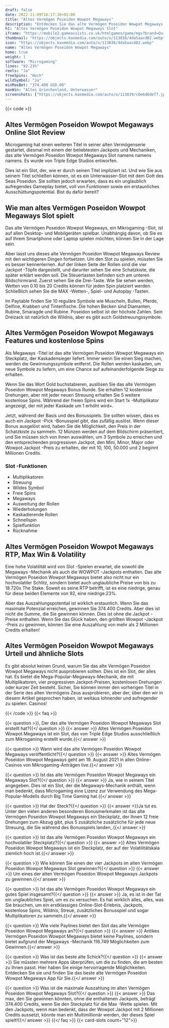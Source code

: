 ```yaml
---
draft: false
date: 2022-11-09T16:17:38+03:00
title: "Altes Vermögen Poseidon Wowpot Megaways"
description: "Entdecken Sie das alte Vermögen Poseidon Wowpot Megaways Slot durch Microgaming -Auszahlungen, RTP, Volatilität, Funktionen und erhalten Boni von den Top -Online -Casinos!"
h1: "Altes Vermögen Poseidon Wowpot Megaways Slot"
iframe: "https://mobile2.gameassists.co.uk/htmlgames/game/mgs?brand=QuickFireDemo&lobbyName=QuickFireDemo&languageCode=en&productId=1867&casinoId=1867&loginType=VanguardSessionToken&bankingUrl=&gameId=ancientFortunesPoseidonWOWPOTDesktop&gameName=ancientFortunesPoseidonWOWPOTDesktop&clientId=50300&moduleId=21717&clientTypeId=70&xmanEndPoints=https%3A%2F%2Fxplay201.gameassists.co.uk%2FXMan%2Fx.x&displayName=Ancient%20Fortunes%3A%20Poseidon%E2%84%A2%20WOWPOT%21%E2%84%A2%20Megaways%E2%84%A2&gameTitle=Ancient%20Fortunes%3A%20Poseidon%E2%84%A2%20WOWPOT%21%E2%84%A2%20Megaways%E2%84%A2&returnUrl=https%3A%2F%2Fslotcatalog.com%2Fen%2Fslots%2FAncient-Fortunes-Poseidon-Megaways&lobbyUrl=https%3A%2F%2Fslotcatalog.com%2Fen%2Fslots%2FAncient-Fortunes-Poseidon-Megaways&helpUrl=&isPracticePlay=true&username=demo&password=demo&isRGI=true&GameVersion=ancientFortunesPoseidonWOWPOTDesktop_Zen_2_41_0_121&host=Desktop&variant=&activityStatementURL=&sext1=&sext2=&allowmixedMode=&bypassFlashPrompt=&preferexternal=&loginname=&showva=&playmode=demo&custom1=&usertype=0&theme=quickfiressl&InterfaceURL=&hideva=&ab=&grsbid=&siteID=MAL&regMarket="
thumbnail: "https://objects.kaxmedia.com/auto/o/113836/4da5aacd82.webp"
icon: "https://objects.kaxmedia.com/auto/o/113836/4da5aacd82.webp"
name: "Altes Vermögen Poseidon Wowpot Megaways"
home: true
weight: 1
software: "Microgaming"
lines: "92.23%"
reels: "Ja"
freeSpins: "Hoch"
wildSymbol: "Ja"
minMaxBet: "374.400 USD.00"
maxWin: "Altes Griechenland, Unterwasser"
screenshots: ["https://objects.kaxmedia.com/auto/o/113839/c0e6d6def7.jpeg"]
---
```


{{< code >}}<h2>Altes Vermögen Poseidon Wowpot Megaways Online Slot Review</h2><p>Microgaming hat einen weiteren Titel in seiner alten Vermögenserie gestartet, diesmal mit einem der beliebtesten Jackpots und Mechaniken, das alte Vermögen Poseidon Wowpot Megaways Slot namens namens namens. Es wurde von Triple Edge Studios entworfen.</p><p>Dies ist ein Slot, der, wie er durch seinen Titel impliziert ist. Und wie Sie aus seinem Titel schließen können, ist es ein Unterwasser-Slot mit dem Gott des Seas Poseidon. Sie sollten jedoch erwarten, dass es ein unglaublich aufregendes Gameplay bietet, voll von Funktionen sowie ein erstaunliches Ausschüttungspotential. Bist du dafür bereit?</p><h2>Wie man altes Vermögen Poseidon Wowpot Megaways Slot spielt</h2><p>Das alte Vermögen Poseidon Wowpot Megaways, ein Mikrogaming -Slot, ist auf allen Desktop- und Mobilgeräten spielbar. Unabhängig davon, ob Sie es auf Ihrem Smartphone oder Laptop spielen möchten, können Sie in der Lage sein.</p><p>Aber lasst uns dieses alte Vermögen Poseidon Wowpot Megaways Review mit den wichtigeren Dingen fortsetzen. Um den Slot zu spielen, müssten Sie es besser kennenlernen. Auf der linken Seite der Rollen sind die vier Jackpot -Töpfe dargestellt, und darunter sehen Sie eine Schatzkiste, die später erklärt werden soll. Die Steuertasten befinden sich am unteren Bildschirmrand. Zuerst sehen Sie die Drei-Taste. Wie Sie sehen werden, Wetten von 0.10 bis 20 Credits können für jeden Spin platziert werden. Schließlich sehen Sie die MAX -Wetten-, Spiel- und Autoplay -Tasten.</p><p>Im Paytable finden Sie 10 reguläre Symbole wie Muscheln, Bullen, Pferde, Delfine, Krabben und Tintenfische. Die hohen Becken sind Diamanten, Rubine, Smaragde und Rubine. Poseidon selbst ist der höchste Zahlen. Sein Dreizack ist natürlich die Wildnis, aber es gibt auch Goldstreuungssymbole.</p><h2>Altes Vermögen Poseidon Wowpot Megaways Features und kostenlose Spins</h2><p>Als Megaways -Titel ist das alte Vermögen Poseidon Wowpot Megaways ein Steckplatz, der Kaskadensieger liefert. Immer wenn Sie einen Sieg machen, werden die Gewinnungssymbole entfernt. Die Rollen werden kaskaden, um neue Symbole zu liefern, um eine Chance auf aufeinanderfolgende Siege zu erhalten.</p><p>Wenn Sie das Wort Gold buchstabieren, auslösen Sie das alte Vermögen Poseidon Wowpot Megaways Bonus Runde. Sie erhalten 12 kostenlose Drehungen, aber mit jeder neuen Streuung erhalten Sie 5 weitere kostenlose Spins. Während der freien Spins wird ein Start 1x -Multiplikator angezeigt, der mit jeder Kaskade um 1 erhöht wird+.</p><p>Jetzt, während der Basis und des Bonusspiels. Sie sollten wissen, dass es auch ein Jackpot -Pick -Bonusspiel gibt, das zufällig auslöst. Wenn dieser Bonus ausgelöst wird, haben Sie die Möglichkeit, den Preis in der Schatzkiste zu sammeln. 12 Münzen werden auf dem Bildschirm präsentiert, und Sie müssen sich von ihnen auswählen, um 3 Symbole zu erreichen und den entsprechenden progressiven Jackpot, den Mini, Minor, Major oder Wowpot Jackpot -Preis zu erhalten, der mit 10, 100, 50.000 und 2 beginnt Millionen Credits.</p><h3>
Slot -Funktionen</h3><ul>
<li></span>
Multiplikatoren</li>
<li></span>
Streuung</li>
<li></span>
Wildes Symbol</li>
<li></span>
Freie Spins</li>
<li></span>
Megaways</li>
<li></span>
Ausweitung der Rollen</li>
<li></span>
Wiederholungen</li>
<li></span>
Kaskadierende Rollen</li>
<li></span>
Schnellspin</li>
<li></span>
Spielfunktion</li>
<li></span>
Rücknahme</li></ul><h2>Altes Vermögen Poseidon Wowpot Megaways RTP, Max Win & Volatility</h2><p>Eine hohe Volatilität wird von Slot -Spielen erwartet, die sowohl die Megaways -Mechanik als auch die WOWPOT -Jackpots enthalten. Das alte Vermögen Poseidon Wowpot Megaways bietet also nicht nur ein hochvolatiler Schlitz, sondern bietet auch unglaubliche Preise von bis zu 18.720x The Stake. Soweit es seine RTP betrifft, ist es eine niedrige, genau für diese beiden Elemente von 92, eine niedrige.23%.</p><p>Aber das Auszahlungspotential ist wirklich erstaunlich. Wenn Sie das maximale Potenzial erreichen, gewinnen Sie 374.400 Credits. Aber dies ist nicht die Summe, die Sie gewinnen können. Dies ist ohne die Jackpot -Preise enthalten. Wenn Sie das Glück haben, den größten Wowpot -Jackpot -Preis zu gewinnen, können Sie eine Auszahlung von mehr als 2 Millionen Credits erhalten!</p><h2>Altes Vermögen Poseidon Wowpot Megaways Urteil und ähnliche Slots</h2><p>Es gibt absolut keinen Grund, warum Sie das alte Vermögen Poseidon Wowpot Megaways nicht ausprobieren sollten. Dies ist ein Slot, der alles hat. Es bietet die Mega-Popular-Megaways-Mechanik, die mit Multiplikatoren, vier progressiven Jackpot-Preisen, kostenlosen Drehungen oder kurzer Zeit besteht. Sicher, Sie können immer den vorherigen Titel in der Serie des alten Vermögens Zeus ausprobieren, aber der, über den wir in diesem Artikel gesprochen haben, ist weitaus lohnender und aufregender zu spielen. Casinos!</p>
{{< /code >}}
{{< faq >}}

{{< question >}}, Der das alte Vermögen Poseidon Wowpot Megaways Slot erstellt hat?{{</ question >}}
{{< answer >}} Altes Vermögen Poseidon Wowpot Megaways ist ein Slot, das von Triple Edge Studios ausschließlich zum Mikrogaming erstellt wurde.{{</ answer >}}

{{< question >}} Wann wird das alte Vermögen Poseidon Wowpot Megaways veröffentlicht?{{</ question >}}
{{< answer >}} Altes Vermögen Poseidon Wowpot Megaways geht am 19. August 2021 in allen Online-Casinos von Mikrogaming-Anträgen live.{{</ answer >}}

{{< question >}} Ist das alte Vermögen Poseidon Wowpot Megaways ein Megaways Slot?{{</ question >}}
{{< answer >}} Ja, wie in seinem Titel angegeben. Dies ist ein Slot, der die Megaways-Mechanik enthält, wenn man bedenkt, dass Microgaming eine Lizenz zur Verwendung des Mega-Popular-Modells durch Big Time Gaming hat.{{</ answer >}}

{{< question >}} Hat der Steck?{{</ question >}}
{{< answer >}}Ja tut es. Unter den vielen anderen besonderen Bonusmerkmalen ist das alte Vermögen Poseidon Wowpot Megaways ein Steckplatz, der Ihnen 12 freie Drehungen zum Abzug gibt, plus 5 zusätzliche zusätzliche für jede neue Streuung, die Sie während des Bonusspiels landen,.{{</ answer >}}

{{< question >}} Ist das alte Vermögen Poseidon Wowpot Megaways ein hochvolatiler Steckplatz?{{</ question >}}
{{< answer >}} Altes Vermögen Poseidon Wowpot Megaways ist ein Steckplatz, der auf der Volatilitätskala ziemlich hoch ist.{{</ answer >}}

{{< question >}} Wie können Sie einen der vier Jackpots im alten Vermögen Poseidon Wowpot Megaways Slot gewinnen?{{</ question >}}
{{< answer >}} Um eines der alten Vermögen Poseidon Wowpot Megaways Jackpots zu gewinnen.{{</ answer >}}

{{< question >}} Ist das alte Vermögen Poseidon Wowpot Megaways ein gutes Spiel insgesamt?{{</ question >}}
{{< answer >}} Ja, es ist in der Tat ein unglaubliches Spiel, um es zu versuchen. Es hat wirklich alles, alles, was Sie brauchen, um ein erstklassiges Online-Slot-Erlebnis, Jackpots, kostenlose Spins, Wildnis, Streue, zusätzliches Bonusspiel und sogar Multiplikatoren zu sammeln.{{</ answer >}}

{{< question >}} Wie viele Paylines bietet den Slot das alte Vermögen Poseidon Wowpot Megaways an?{{</ question >}}
{{< answer >}} Antikes Vermögen Poseidon Wowpot Megaways bietet keine Paylines, sondern bietet aufgrund der Megaways -Mechanik 116.749 Möglichkeiten zum Gewinnen.{{</ answer >}}

{{< question >}} Was ist das beste alte Schick?{{</ question >}}
{{< answer >}} Sie müssten mehrere Apps überprüfen, um die zu finden, die am besten zu Ihnen passt. Hier haben Sie einige hervorragende Möglichkeiten. Entdecken Sie sie und finden Sie das beste alte Vermögen Poseidon Wowpot Megaways App für Sie.{{</ answer >}}

{{< question >}} Was ist die maximale Auszahlung im alten Vermögen Poseidon Wowpot Megaways Slot?{{</ question >}}
{{< answer >}} Das max, den Sie gewinnen könnten, ohne die enthaltenen Jackpots, beträgt 374.400 Credits, wenn Sie den Steckplatz für die Max -Wette spielen. Mit den Jackpots, wenn man bedenkt, dass der Wowpot Jackpot mit 2 Millionen Credits aussetzt, könnte man ein Multimillionär werden, der dieses Spiel spielt!{{</ answer >}}
{{</ faq >}}
{{< card-slots count="12">}}